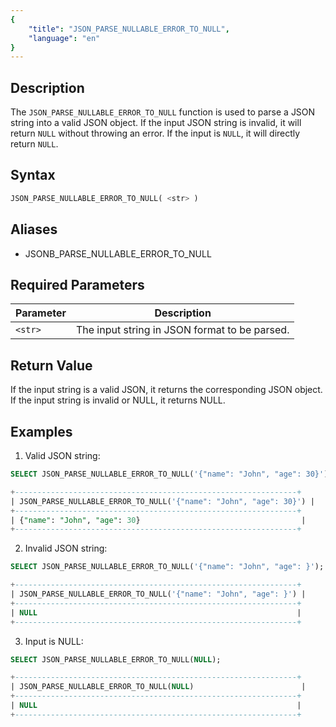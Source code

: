 ```yaml
---
{
    "title": "JSON_PARSE_NULLABLE_ERROR_TO_NULL",
    "language": "en"
}
---
```


## Description

The `JSON_PARSE_NULLABLE_ERROR_TO_NULL` function is used to parse a JSON string into a valid JSON object. If the input JSON string is invalid, it will return `NULL` without throwing an error. If the input is `NULL`, it will directly return `NULL`.

## Syntax

```sql
JSON_PARSE_NULLABLE_ERROR_TO_NULL( <str> )
```
## Aliases

- JSONB_PARSE_NULLABLE_ERROR_TO_NULL

## Required Parameters

| Parameter | Description                                             |
|-----------|---------------------------------------------------------|
| `<str>`   | The input string in JSON format to be parsed.           |

## Return Value

If the input string is a valid JSON, it returns the corresponding JSON object.
If the input string is invalid or NULL, it returns NULL.

## Examples

1. Valid JSON string:

```sql
SELECT JSON_PARSE_NULLABLE_ERROR_TO_NULL('{"name": "John", "age": 30}');

```

```sql
+---------------------------------------------------------------+
| JSON_PARSE_NULLABLE_ERROR_TO_NULL('{"name": "John", "age": 30}') |
+---------------------------------------------------------------+
| {"name": "John", "age": 30}                                    |
+---------------------------------------------------------------+

```
2. Invalid JSON string:

```sql
SELECT JSON_PARSE_NULLABLE_ERROR_TO_NULL('{"name": "John", "age": }');

```

```sql
+---------------------------------------------------------------+
| JSON_PARSE_NULLABLE_ERROR_TO_NULL('{"name": "John", "age": }') |
+---------------------------------------------------------------+
| NULL                                                          |
+---------------------------------------------------------------+

```
3. Input is NULL:

```sql
SELECT JSON_PARSE_NULLABLE_ERROR_TO_NULL(NULL);

```

```sql
+---------------------------------------------------------------+
| JSON_PARSE_NULLABLE_ERROR_TO_NULL(NULL)                        |
+---------------------------------------------------------------+
| NULL                                                          |
+---------------------------------------------------------------+

```

